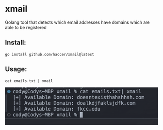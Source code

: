 # xmail
Golang tool that detects which email addresses have domains which are able to be registered

## Install:

```
go install github.com/haccer/xmail@latest
```

## Usage:

```
cat emails.txt | xmail
```

![xmail](https://raw.githubusercontent.com/haccer/xmail/main/image.png)
